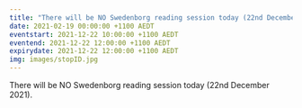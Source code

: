 ```yaml
---
title: "There will be NO Swedenborg reading session today (22nd December 2021)"
date: 2021-02-19 00:00:00 +1100 AEDT
eventstart: 2021-12-22 10:00:00 +1100 AEDT
eventend: 2021-12-22 12:00:00 +1100 AEDT
expirydate: 2021-12-22 12:00:00 +1100 AEDT
img: images/stopID.jpg
---
```


There will be NO Swedenborg reading session today (22nd December 2021).